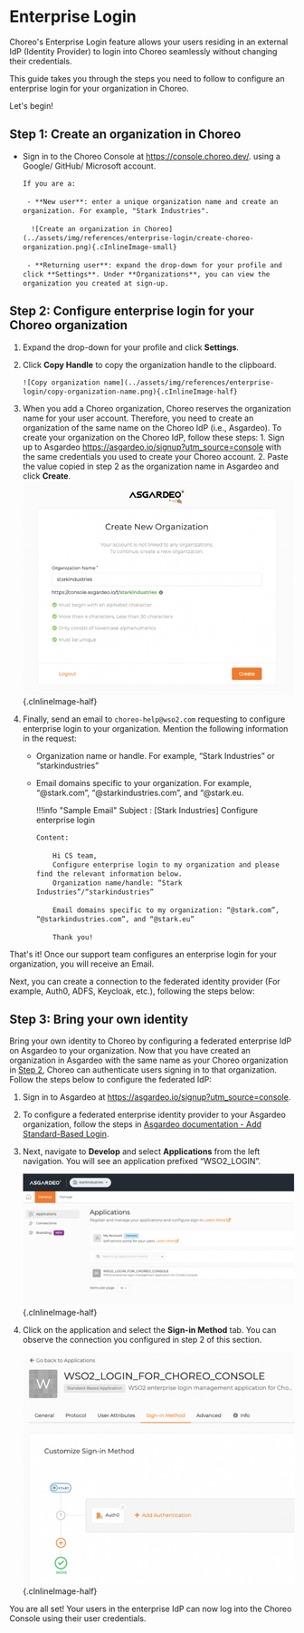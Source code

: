 # Enterprise Login

Choreo's Enterprise Login feature allows your users residing in an external IdP (Identity Provider) to login into Choreo seamlessly without changing their credentials.

This guide takes you through the steps you need to follow to configure an enterprise login for your organization in Choreo. 

Let's begin!

## Step 1: Create an organization in Choreo

- Sign in to the Choreo Console at <a>https://console.choreo.dev/</a>. using a Google/ GitHub/ Microsoft account.
  
      If you are a:

       - **New user**: enter a unique organization name and create an organization. For example, "Stark Industries".

        ![Create an organization in Choreo](../assets/img/references/enterprise-login/create-choreo-organization.png){.cInlineImage-small}
 
       - **Returning user**: expand the drop-down for your profile and click **Settings**. Under **Organizations**, you can view the organization you created at sign-up. 
 
## Step 2: Configure enterprise login for your Choreo organization

1. Expand the drop-down for your profile and click **Settings**.
2. Click **Copy Handle** to copy the organization handle to the clipboard.

       ![Copy organization name](../assets/img/references/enterprise-login/copy-organization-name.png){.cInlineImage-half}

3. When you add a Choreo organization, Choreo reserves the organization name for your user account. Therefore, you need to create an organization of the same name on the Choreo IdP (i.e., Asgardeo).
   To create your organization on the Choreo IdP, follow these steps:
       1. Sign up to Asgardeo <a>https://asgardeo.io/signup?utm_source=console</a> with the same credentials you used to  create your Choreo account.
       2. Paste the value copied in step 2 as the organization name in Asgardeo and click **Create**. 
     ![Create an organization in Asgardeo](../assets/img/references/enterprise-login/create-asgardeo-organization.png){.cInlineImage-half}

4. Finally, send an email to `choreo-help@wso2.com` requesting to configure enterprise login to your organization. 
 Mention the following information in the request:
      - Organization name or handle. For example, “Stark Industries” or “starkindustries”
      - Email domains specific to your organization. For example, “@stark.com”, “@starkindustries.com”, and “@stark.eu.

        !!!info "Sample Email"
            Subject : [Stark Industries] Configure enterprise login
               
            Content:
                
                Hi CS team,
                Configure enterprise login to my organization and please find the relevant information below.
                Organization name/handle: “Stark Industries”/“starkindustries”

                Email domains specific to my organization: “@stark.com”, “@starkindustries.com”, and “@stark.eu”

                Thank you!
               
That's it! 
Once our support team configures an enterprise login for your organization, you will receive an Email.

Next, you can create a connection to the federated identity provider (For example, Auth0, ADFS, Keycloak, etc.), following the steps below:

## Step 3: Bring your own identity

Bring your own identity to Choreo by configuring a federated enterprise IdP on Asgardeo to your organization. Now that you have created an organization in Asgardeo with the same name as your Choreo organization in [Step 2](#step-2-configure-enterprise-login-for-your-choreo-organization), Choreo can authenticate users signing in to that organization. Follow the steps below to configure the federated IdP:

1. Sign in to Asgardeo at <a>https://asgardeo.io/signup?utm_source=console</a>.

2.  To configure a federated enterprise identity provider to your Asgardeo organization, follow the steps in [Asgardeo documentation - Add Standard-Based Login](https://wso2.com/asgardeo/docs/guides/authentication/enterprise-login/).

3. Next, navigate to **Develop** and select **Applications** from the left navigation. You will see an application prefixed “WSO2_LOGIN”. 
   
    ![Asgardeo applications](../assets/img/references/enterprise-login/asgardeo-application.png){.cInlineImage-half}


4. Click on the application and select the **Sign-in Method** tab. You can observe the connection you configured in step 2 of this section.

    ![Asgardeo applications](../assets/img/references/enterprise-login/sign-in-method.png){.cInlineImage-half}

You are all set! Your users in the enterprise IdP can now log into the Choreo Console using their user credentials.

